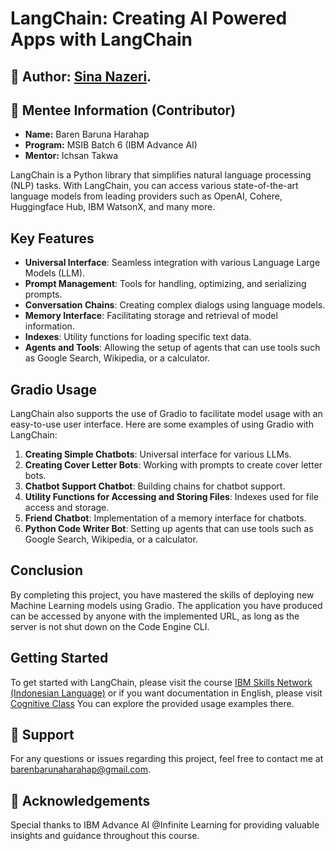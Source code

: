 # LangChain: Creating AI Powered Apps with LangChain

## 📝 Author: [Sina Nazeri](https://www.linkedin.com/in/sina-nazeri/). 

## 🚀 Mentee Information (Contributor)
- **Name:** Baren Baruna Harahap
- **Program:** MSIB Batch 6 (IBM Advance AI)
- **Mentor:** Ichsan Takwa

LangChain is a Python library that simplifies natural language processing (NLP) tasks. With LangChain, you can access various state-of-the-art language models from leading providers such as OpenAI, Cohere, Huggingface Hub, IBM WatsonX, and many more.

## Key Features

- **Universal Interface**: Seamless integration with various Language Large Models (LLM).
- **Prompt Management**: Tools for handling, optimizing, and serializing prompts.
- **Conversation Chains**: Creating complex dialogs using language models.
- **Memory Interface**: Facilitating storage and retrieval of model information.
- **Indexes**: Utility functions for loading specific text data.
- **Agents and Tools**: Allowing the setup of agents that can use tools such as Google Search, Wikipedia, or a calculator.

## Gradio Usage

LangChain also supports the use of Gradio to facilitate model usage with an easy-to-use user interface. Here are some examples of using Gradio with LangChain:

1. **Creating Simple Chatbots**: Universal interface for various LLMs.
2. **Creating Cover Letter Bots**: Working with prompts to create cover letter bots.
3. **Chatbot Support Chatbot**: Building chains for chatbot support.
4. **Utility Functions for Accessing and Storing Files**: Indexes used for file access and storage.
5. **Friend Chatbot**: Implementation of a memory interface for chatbots.
6. **Python Code Writer Bot**: Setting up agents that can use tools such as Google Search, Wikipedia, or a calculator.

## Conclusion

By completing this project, you have mastered the skills of deploying new Machine Learning models using Gradio. The application you have produced can be accessed by anyone with the implemented URL, as long as the server is not shut down on the Code Engine CLI.

## Getting Started

To get started with LangChain, please visit the course [IBM Skills Network (Indonesian Language)](https://apps.course-dev.skills.network/learning/course/course-v1:IND+GPXX06NCEN+v1/home) or if you want documentation in English, please visit [Cognitive Class](https://apps.cognitiveclass.ai/learning/course/course-v1:IBMSkillsNetwork+GPXX0W2REN+v1/home) You can explore the provided usage examples there. 

## 📧 Support

For any questions or issues regarding this project, feel free to contact me at [barenbarunaharahap@gmail.com](mailto:barenbarunaharahap@gmail.com).

## 🙏 Acknowledgements

Special thanks to IBM Advance AI @Infinite Learning for providing valuable insights and guidance throughout this course.
